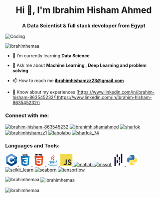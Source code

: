<h1 align="center">Hi 👋, I'm Ibrahim Hisham Ahmed</h1>
<h3 align="center">A Data Scientist & full stack devoloper from Egypt</h3>
<img aline="right" alt="Coding" width="400" src="https://cdn.dribbble.com/users/1292677/screenshots/6139167/avento.gif">
<p align="left"> <img src="https://komarev.com/ghpvc/?username=ibrahimhemaa&label=Profile%20views&color=0e75b6&style=flat" alt="ibrahimhemaa" /> </p>

- 🌱 I’m currently learning **Data Science**

- 💬 Ask me about **Machine Learning , Deep Learning and problem solving**

- 📫 How to reach me **ibrahimhishamzz23@gmail.com**

- 📄 Know about my experiences [https://www.linkedin.com/in/ibrahim-hisham-863545232/](https://www.linkedin.com/in/ibrahim-hisham-863545232/)

<h3 align="left">Connect with me:</h3>
<p align="left">
<a href="https://linkedin.com/in/ibrahim-hisham-863545232" target="blank"><img align="center" src="https://raw.githubusercontent.com/rahuldkjain/github-profile-readme-generator/master/src/images/icons/Social/linked-in-alt.svg" alt="ibrahim-hisham-863545232" height="30" width="40" /></a>
<a href="https://kaggle.com/ibrahimhishamahmed" target="blank"><img align="center" src="https://raw.githubusercontent.com/rahuldkjain/github-profile-readme-generator/master/src/images/icons/Social/kaggle.svg" alt="ibrahimhishamahmed" height="30" width="40" /></a>
<a href="https://www.codechef.com/users/sharlok" target="blank"><img align="center" src="https://cdn.jsdelivr.net/npm/simple-icons@3.1.0/icons/codechef.svg" alt="sharlok" height="30" width="40" /></a>
<a href="https://www.hackerrank.com/ibrahimhishamzz1" target="blank"><img align="center" src="https://raw.githubusercontent.com/rahuldkjain/github-profile-readme-generator/master/src/images/icons/Social/hackerrank.svg" alt="ibrahimhishamzz1" height="30" width="40" /></a>
<a href="https://codeforces.com/profile/labolabo" target="blank"><img align="center" src="https://raw.githubusercontent.com/rahuldkjain/github-profile-readme-generator/master/src/images/icons/Social/codeforces.svg" alt="labolabo" height="30" width="40" /></a>
<a href="https://www.leetcode.com/sharlok_74" target="blank"><img align="center" src="https://raw.githubusercontent.com/rahuldkjain/github-profile-readme-generator/master/src/images/icons/Social/leet-code.svg" alt="sharlok_74" height="30" width="40" /></a>
</p>

<h3 align="left">Languages and Tools:</h3>
<p align="left"> <a href="https://www.w3schools.com/cpp/" target="_blank" rel="noreferrer"> <img src="https://raw.githubusercontent.com/devicons/devicon/master/icons/cplusplus/cplusplus-original.svg" alt="cplusplus" width="40" height="40"/> </a> <a href="https://www.w3schools.com/css/" target="_blank" rel="noreferrer"> <img src="https://raw.githubusercontent.com/devicons/devicon/master/icons/css3/css3-original-wordmark.svg" alt="css3" width="40" height="40"/> </a> <a href="https://www.w3.org/html/" target="_blank" rel="noreferrer"> <img src="https://raw.githubusercontent.com/devicons/devicon/master/icons/html5/html5-original-wordmark.svg" alt="html5" width="40" height="40"/> </a> <a href="https://www.java.com" target="_blank" rel="noreferrer"> <img src="https://raw.githubusercontent.com/devicons/devicon/master/icons/java/java-original.svg" alt="java" width="40" height="40"/> </a> <a href="https://developer.mozilla.org/en-US/docs/Web/JavaScript" target="_blank" rel="noreferrer"> <img src="https://raw.githubusercontent.com/devicons/devicon/master/icons/javascript/javascript-original.svg" alt="javascript" width="40" height="40"/> </a> <a href="https://www.mathworks.com/" target="_blank" rel="noreferrer"> <img src="https://upload.wikimedia.org/wikipedia/commons/2/21/Matlab_Logo.png" alt="matlab" width="40" height="40"/> </a> <a href="https://www.microsoft.com/en-us/sql-server" target="_blank" rel="noreferrer"> <img src="https://www.svgrepo.com/show/303229/microsoft-sql-server-logo.svg" alt="mssql" width="40" height="40"/> </a> <a href="https://pandas.pydata.org/" target="_blank" rel="noreferrer"> <img src="https://raw.githubusercontent.com/devicons/devicon/2ae2a900d2f041da66e950e4d48052658d850630/icons/pandas/pandas-original.svg" alt="pandas" width="40" height="40"/> </a> <a href="https://www.python.org" target="_blank" rel="noreferrer"> <img src="https://raw.githubusercontent.com/devicons/devicon/master/icons/python/python-original.svg" alt="python" width="40" height="40"/> </a> <a href="https://scikit-learn.org/" target="_blank" rel="noreferrer"> <img src="https://upload.wikimedia.org/wikipedia/commons/0/05/Scikit_learn_logo_small.svg" alt="scikit_learn" width="40" height="40"/> </a> <a href="https://seaborn.pydata.org/" target="_blank" rel="noreferrer"> <img src="https://seaborn.pydata.org/_images/logo-mark-lightbg.svg" alt="seaborn" width="40" height="40"/> </a> <a href="https://www.tensorflow.org" target="_blank" rel="noreferrer"> <img src="https://www.vectorlogo.zone/logos/tensorflow/tensorflow-icon.svg" alt="tensorflow" width="40" height="40"/> </a> </p>

<p><img align="left" src="https://github-readme-stats.vercel.app/api/top-langs?username=ibrahimhemaa&show_icons=true&locale=en&layout=compact" alt="ibrahimhemaa" /></p>

<p>&nbsp;<img align="center" src="https://github-readme-stats.vercel.app/api?username=ibrahimhemaa&show_icons=true&locale=en" alt="ibrahimhemaa" /></p>

<p><img align="center" src="https://github-readme-streak-stats.herokuapp.com/?user=ibrahimhemaa&" alt="ibrahimhemaa" /></p>

